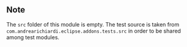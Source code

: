 Note
----

The ```src``` folder of this module is empty. The test source is taken from ```com.andrearichiardi.eclipse.addons.tests.src``` in order to be shared among test modules.